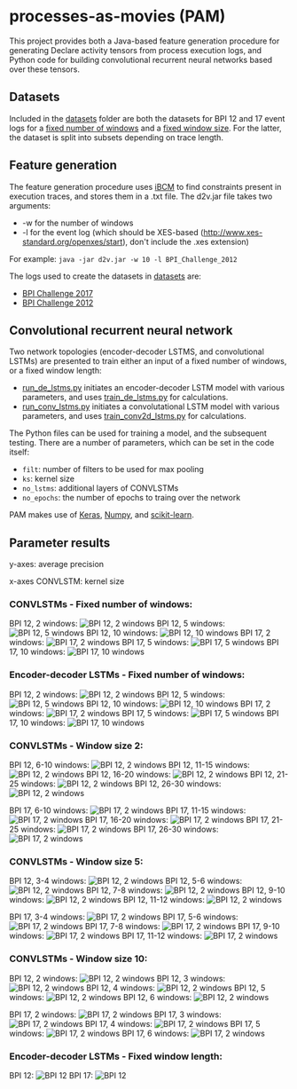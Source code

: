 # processes-as-movies (PAM)

This project provides both a Java-based feature generation procedure for generating Declare activity tensors from process execution logs, and Python code for building convolutional recurrent neural networks based over these tensors. 

## Datasets
Included in the [datasets](./datasets/) folder are both the datasets for BPI 12 and 17 event logs for a [fixed number of windows](./datasets/fixed_no_windows/) and a [fixed window size](./datasets/fixed_window_size). For the latter, the dataset is split into subsets depending on trace length.

## Feature generation
The feature generation procedure uses [iBCM](https://github.com/JohannesDeSmedt/iBCM) to find constraints present in execution traces, and stores them in a .txt file.
The d2v.jar file takes two arguments:
* -w for the number of windows
* -l for the event log (which should be XES-based (http://www.xes-standard.org/openxes/start), don't include the .xes extension)

For example: `java -jar d2v.jar -w 10 -l BPI_Challenge_2012` 

The logs used to create the datasets in [datasets](./datasets/) are:
* [BPI Challenge 2017](https://data.4tu.nl/repository/uuid:5f3067df-f10b-45da-b98b-86ae4c7a310b)
* [BPI Challenge 2012](https://data.4tu.nl/repository/uuid:3926db30-f712-4394-aebc-75976070e91f)

## Convolutional recurrent neural network
Two network topologies (encoder-decoder LSTMS, and convolutional LSTMs) are presented to train either an input of a fixed number of windows, or a fixed window length:
* [run_de_lstms.py](run_delstms.py) initiates an encoder-decoder LSTM model with various parameters, and uses [train_de_lstms.py](train_de_lstms.py) for calculations.
* [run_conv_lstms.py](run_conv_lstms.py) initiates a convolutational LSTM model with various parameters, and uses [train_conv2d_lstms.py](train_conv2d_lstms.py) for calculations.

The Python files can be used for training a model, and the subsequent testing. There are a number of parameters, which can be set in the code itself:
* `filt`: number of filters to be used for max pooling
* `ks`: kernel size
* `no_lstms`: additional layers of CONVLSTMs
* `no_epochs`: the number of epochs to traing over the network

PAM makes use of [Keras](https://keras.io/), [Numpy](https://numpy.org/), and [scikit-learn](https://scikit-learn.org/stable/).

## Parameter results
y-axes: average precision

x-axes CONVLSTM: kernel size

### CONVLSTMs - Fixed number of windows:

BPI 12, 2 windows:
![BPI 12, 2 windows](/results/CONVbpi122.png)
BPI 12, 5 windows:
![BPI 12, 5 windows](/results/CONVbpi125.png)
BPI 12, 10 windows:
![BPI 12, 10 windows](/results/CONVbpi1210.png)
BPI 17, 2 windows:
![BPI 17, 2 windows](/results/CONVbpi172.png)
BPI 17, 5 windows:
![BPI 17, 5 windows](/results/CONVbpi175.png)
BPI 17, 10 windows:
![BPI 17, 10 windows](/results/CONVbpi1710.png)

### Encoder-decoder LSTMs - Fixed number of windows:
BPI 12, 2 windows:
![BPI 12, 2 windows](/results/DEbpi122.png)
BPI 12, 5 windows:
![BPI 12, 5 windows](/results/DEbpi125.png)
BPI 12, 10 windows:
![BPI 12, 10 windows](/results/DEbpi1210.png)
BPI 17, 2 windows:
![BPI 17, 2 windows](/results/DEbpi172.png)
BPI 17, 5 windows:
![BPI 17, 5 windows](/results/DEbpi175.png)
BPI 17, 10 windows:
![BPI 17, 10 windows](/results/DEbpi1710.png)

### CONVLSTMs - Window size 2:
BPI 12, 6-10 windows:
![BPI 12, 2 windows](/results/CONVbpi12210u20.png)
BPI 12, 11-15 windows:
![BPI 12, 2 windows](/results/CONVbpi12220u30.png)
BPI 12, 16-20 windows:
![BPI 12, 2 windows](/results/CONVbpi12230u40.png)
BPI 12, 21-25 windows:
![BPI 12, 2 windows](/results/CONVbpi12240u50.png)
BPI 12, 26-30 windows:
![BPI 12, 2 windows](/results/CONVbpi12250u60.png)

BPI 17, 6-10 windows:
![BPI 17, 2 windows](/results/CONVbpi17210u20.png)
BPI 17, 11-15 windows:
![BPI 17, 2 windows](/results/CONVbpi17220u30.png)
BPI 17, 16-20 windows:
![BPI 17, 2 windows](/results/CONVbpi17230u40.png)
BPI 17, 21-25 windows:
![BPI 17, 2 windows](/results/CONVbpi17240u50.png)
BPI 17, 26-30 windows:
![BPI 17, 2 windows](/results/CONVbpi17250u60.png)

### CONVLSTMs - Window size 5:
BPI 12, 3-4 windows:
![BPI 12, 2 windows](/results/CONVbpi12510u20.png)
BPI 12, 5-6 windows:
![BPI 12, 2 windows](/results/CONVbpi12520u30.png)
BPI 12, 7-8 windows:
![BPI 12, 2 windows](/results/CONVbpi12530u40.png)
BPI 12, 9-10 windows:
![BPI 12, 2 windows](/results/CONVbpi12540u50.png)
BPI 12, 11-12 windows:
![BPI 12, 2 windows](/results/CONVbpi12550u60.png)

BPI 17, 3-4 windows:
![BPI 17, 2 windows](/results/CONVbpi17510u20.png)
BPI 17, 5-6 windows:
![BPI 17, 2 windows](/results/CONVbpi17520u30.png)
BPI 17, 7-8 windows:
![BPI 17, 2 windows](/results/CONVbpi17530u40.png)
BPI 17, 9-10 windows:
![BPI 17, 2 windows](/results/CONVbpi17540u50.png)
BPI 17, 11-12 windows:
![BPI 17, 2 windows](/results/CONVbpi17550u60.png)

### CONVLSTMs - Window size 10:
BPI 12, 2 windows:
![BPI 12, 2 windows](/results/CONVbpi121010u20.png)
BPI 12, 3 windows:
![BPI 12, 2 windows](/results/CONVbpi121020u30.png)
BPI 12, 4 windows:
![BPI 12, 2 windows](/results/CONVbpi121030u40.png)
BPI 12, 5 windows:
![BPI 12, 2 windows](/results/CONVbpi121040u50.png)
BPI 12, 6 windows:
![BPI 12, 2 windows](/results/CONVbpi121050u60.png)

BPI 17, 2 windows:
![BPI 17, 2 windows](/results/CONVbpi171010u20.png)
BPI 17, 3 windows:
![BPI 17, 2 windows](/results/CONVbpi171020u30.png)
BPI 17, 4 windows:
![BPI 17, 2 windows](/results/CONVbpi171030u40.png)
BPI 17, 5 windows:
![BPI 17, 2 windows](/results/CONVbpi171040u50.png)
BPI 17, 6 windows:
![BPI 17, 2 windows](/results/CONVbpi171050u60.png)

### Encoder-decoder LSTMs - Fixed window length:
BPI 12:
![BPI 12](/results/DEbpi12.png)
BPI 17:
![BPI 12](/results/DEbpi17.png)
